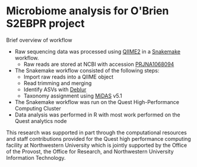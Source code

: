 # Microbiome analysis for O'Brien S2EBPR project



Brief overview of workflow
- Raw sequencing data was processed using [QIIME2](https://qiime2.org) in a [Snakemake](https://snakemake.readthedocs.io/en/stable/) workflow.
    - Raw reads are stored at NCBI with accession [PRJNA1068094](https://www.ncbi.nlm.nih.gov/bioproject/PRJNA1068094)
- The Snakemake workflow consisted of the following steps:
    - Import raw reads into a QIIME object
    - Read trimming and merging
    - Identify ASVs with [Deblur](https://doi.org/10.1128%2FmSystems.00191-16)
    - Taxonomy assignment using [MiDAS](https://midasfieldguide.org/guide) v5.1
- The Snakemake workflow was run on the Quest High-Performance Computing Cluster
- Data analysis was performed in R with most work performed on the Quest analytics node

This research was supported in part through the computational resources and staff contributions provided for the Quest high performance computing facility at Northwestern University which is jointly supported by the Office of the Provost, the Office for Research, and Northwestern University Information Technology.
